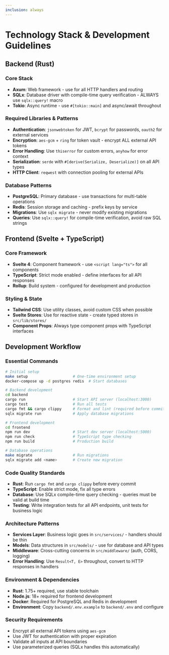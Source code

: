 ```yaml
---
inclusion: always
---
```


# Technology Stack & Development Guidelines

## Backend (Rust)

### Core Stack
- **Axum**: Web framework - use for all HTTP handlers and routing
- **SQLx**: Database driver with compile-time query verification - ALWAYS use `sqlx::query!` macro
- **Tokio**: Async runtime - use `#[tokio::main]` and async/await throughout

### Required Libraries & Patterns
- **Authentication**: `jsonwebtoken` for JWT, `bcrypt` for passwords, `oauth2` for external services
- **Encryption**: `aes-gcm` + `ring` for token vault - encrypt ALL external API tokens
- **Error Handling**: Use `thiserror` for custom errors, `anyhow` for error context
- **Serialization**: `serde` with `#[derive(Serialize, Deserialize)]` on all API types
- **HTTP Client**: `reqwest` with connection pooling for external APIs

### Database Patterns
- **PostgreSQL**: Primary database - use transactions for multi-table operations
- **Redis**: Session storage and caching - prefix keys by service
- **Migrations**: Use `sqlx migrate` - never modify existing migrations
- **Queries**: Use `sqlx::query!` for compile-time verification, avoid raw SQL strings

## Frontend (Svelte + TypeScript)

### Core Framework
- **Svelte 4**: Component framework - use `<script lang="ts">` for all components
- **TypeScript**: Strict mode enabled - define interfaces for all API responses
- **Rollup**: Build system - configured for development and production

### Styling & State
- **Tailwind CSS**: Use utility classes, avoid custom CSS when possible
- **Svelte Stores**: Use for reactive state - create typed stores in `src/lib/stores/`
- **Component Props**: Always type component props with TypeScript interfaces

## Development Workflow

### Essential Commands
```bash
# Initial setup
make setup                    # One-time environment setup
docker-compose up -d postgres redis  # Start databases

# Backend development
cd backend
cargo run                     # Start API server (localhost:3000)
cargo test                    # Run all tests
cargo fmt && cargo clippy     # Format and lint (required before commits)
sqlx migrate run              # Apply database migrations

# Frontend development
cd frontend
npm run dev                   # Start dev server (localhost:5000)
npm run check                 # TypeScript type checking
npm run build                 # Production build

# Database operations
make migrate                  # Run migrations
sqlx migrate add <name>       # Create new migration
```

### Code Quality Standards
- **Rust**: Run `cargo fmt` and `cargo clippy` before every commit
- **TypeScript**: Enable strict mode, fix all type errors
- **Database**: Use SQLx compile-time query checking - queries must be valid at build time
- **Testing**: Write integration tests for all API endpoints, unit tests for business logic

### Architecture Patterns
- **Services Layer**: Business logic goes in `src/services/` - handlers should be thin
- **Models**: Data structures in `src/models/` - use for database and API types
- **Middleware**: Cross-cutting concerns in `src/middleware/` (auth, CORS, logging)
- **Error Handling**: Use `Result<T, E>` throughout, convert to HTTP responses in handlers

### Environment & Dependencies
- **Rust**: 1.75+ required, use stable toolchain
- **Node.js**: 18+ required for frontend development
- **Docker**: Required for PostgreSQL and Redis in development
- **Environment**: Copy `backend/.env.example` to `backend/.env` and configure

### Security Requirements
- Encrypt all external API tokens using `aes-gcm`
- Use JWT for authentication with proper expiration
- Validate all inputs at API boundaries
- Use parameterized queries (SQLx handles this automatically)